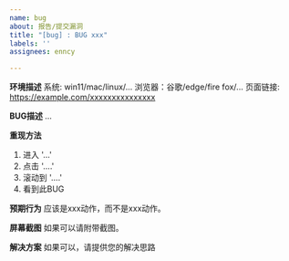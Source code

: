 ```yaml
---
name: bug
about: 报告/提交漏洞
title: "[bug] : BUG xxx"
labels: ''
assignees: enncy

---
```


**环境描述**
系统:  win11/mac/linux/...
浏览器：谷歌/edge/fire fox/...
页面链接: https://example.com/xxxxxxxxxxxxxxx

**BUG描述**
...

**重现方法**
 
1.  进入 '...'
2.  点击 '....'
3.  滚动到 '....'
4.  看到此BUG

**预期行为**
应该是xxx动作，而不是xxx动作。

**屏幕截图**
如果可以请附带截图。
 
**解决方案**
如果可以，请提供您的解决思路
